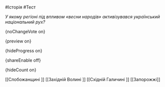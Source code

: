 #Історія #Тест

*У якому регіоні під впливом «весни народів» активізувався український національний рух?*

{noChangeVote on}

{preview on}

{hideProgress on}

{shareEnable off}

{hideCount on}

[[Слобожанщині ]]
[[Західній Волині ]]
[[Східній Галичині ]]
[[Запорожжі]]
